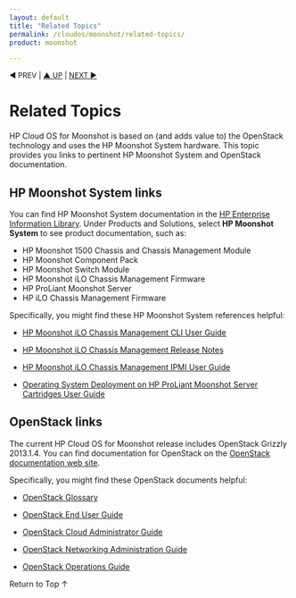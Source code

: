 ```yaml
---
layout: default
title: "Related Topics"
permalink: /cloudos/moonshot/related-topics/
product: moonshot

---
```



<script> 

function PageRefresh { 
onLoad="window.refresh"
}

PageRefresh();

</script>

<p style="font-size: small;"> &#9664; PREV | <a href="/cloudos/moonshot/">&#9650; UP</a> | <a href="/cloudos/moonshot/install/siteindex/">NEXT &#9654;</a> </p>

# Related Topics

HP Cloud OS for Moonshot is based on (and adds value to) the OpenStack technology and uses the HP Moonshot System  hardware. This topic provides you links to pertinent HP Moonshot System and OpenStack documentation.

## HP Moonshot System links ##
You can find HP Moonshot System documentation in the [HP Enterprise Information Library](http://www.hp.com/go/enterprise/docs). Under Products and Solutions, select **HP Moonshot System** to see product documentation, such as:

* HP Moonshot 1500 Chassis and Chassis Management Module
* HP Moonshot Component Pack
* HP Moonshot Switch Module
* HP Moonshot iLO Chassis Management Firmware
* HP ProLiant Moonshot Server
* HP iLO Chassis Management Firmware

Specifically, you might find these HP Moonshot System references helpful:

* [HP Moonshot iLO Chassis Management CLI User Guide](http://www.hp.com/support/Moonshot_iLO_CM_FW_UG_en)

* [HP Moonshot iLO Chassis Management Release Notes](http://www.hp.com/support/Moonshot_iLO_CM_FW_RN_en)

* [HP Moonshot iLO Chassis Management IPMI User Guide](www.hp.com/support/ilo_cm_ipmi_ug_en)

* [Operating System Deployment on HP ProLiant Moonshot Server Cartridges User Guide](www.hp.com/support/moonshot_os_deployment_en)


## OpenStack links
The current HP Cloud OS for Moonshot release includes OpenStack Grizzly 2013.1.4. You can find documentation for OpenStack on the [OpenStack documentation web site](http://docs.openstack.org/).

Specifically, you might find these OpenStack documents helpful:

* [OpenStack Glossary](http://docs.openstack.org/glossary/content/glossary.html)

* [OpenStack End User Guide](http://docs.openstack.org/user-guide/content/index.html)

* [OpenStack Cloud Administrator Guide](http://docs.openstack.org/trunk/openstack-compute/admin/content/index.html)

* [OpenStack Networking Administration Guide](http://docs.openstack.org/trunk/openstack-network/admin/content/index.html)

* [OpenStack Operations Guide](http://docs.openstack.org/trunk/openstack-ops/content/index.html)



<a href="#top" style="padding:14px 0px 14px 0px; text-decoration: none;"> Return to Top &#8593; </a>

